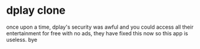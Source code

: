 # dplay clone 
once upon a time, dplay's security was awful and you could access all their entertainment for free with no ads, they have fixed this now so this app is useless.
bye
